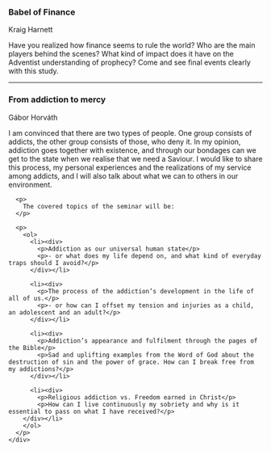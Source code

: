 <div class="seminar animated">
  <div class="seminar-wr">
    <div class="seminar-title">
      <h3>Babel of Finance</h3>
      <span class="small">Kraig Harnett</span>
    </div>
    <div class="description">
      <p>
        Have you realized how finance seems to rule the world? Who are the main players behind the scenes? What kind of impact does it have on the Adventist understanding of prophecy? Come and see final events clearly with this study.
      </p>
    </div>
  </div>
</div>

<hr>

<div class="seminar animated">
  <div class="seminar-wr">
    <div class="seminar-title">
      <h3>From addiction to mercy</h3>
      <span class="small">Gábor Horváth</span>
    </div>
    <div class="description">
      <p>
        I am convinced that there are two types of people. One group consists of addicts, the other group consists of those, who deny it. In my opinion, addiction goes together with existence, and through our bondages can we get to the state when we realise that we need a Saviour. I would like to share this process, my personal experiences and the realizations of my service among addicts, and I will also talk about what we can to others in our environment.
      </p>

      <p>
        The covered topics of the seminar will be:
      </p>

      <p>
        <ol>
          <li><div>
            <p>Addiction as our universal human state</p>
            <p>- or what does my life depend on, and what kind of everyday traps should I avoid?</p>
          </div></li>

          <li><div>
            <p>The process of the addiction’s development in the life of all of us.</p>
            <p>- or how can I offset my tension and injuries as a child, an adolescent and an adult?</p>
          </div></li>

          <li><div>
            <p>Addiction’s appearance and fulfilment through the pages of the Bible</p>
            <p>Sad and uplifting examples from the Word of God about the destruction of sin and the power of grace. How can I break free from my addictions?</p>
          </div></li>

          <li><div>
            <p>Religious addiction vs. Freedom earned in Christ</p>
            <p>How can I live continuously my sobriety and why is it essential to pass on what I have received?</p>
        </div></li>
        </ol>
      </p>
    </div>
  </div>
</div>

